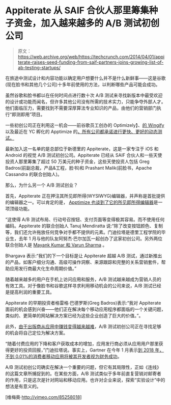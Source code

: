 # Appiterate 从 SAIF 合伙人那里筹集种子资金，加入越来越多的 A/B 测试初创公司 

> 原文：<https://web.archive.org/web/https://techcrunch.com/2014/04/01/appiterate-raises-seed-funding-from-saif-partners-joins-growing-list-of-ab-testing-startups/>

在旅途中测试设计和内容功能以确定用户想要什么并不是什么新鲜事——这是谷歌(现在脸书和其他几个公司)十多年前使用的方法，以判断哪些产品可能会成功。

虽然谷歌和脸书都以在任何时间点进行数十次 A/B 测试来寻找新版本中最受欢迎的设计或功能而闻名，但许多其他公司没有所需的技术实力，只能争夺外部人才。他们面临压力，需要找到不需要深厚算法专业知识的产品，由他们的营销部门执行“即测即用”项目。

一些初创公司正在利用这一机会——前谷歌员工创办的 Optimizely】、[的 Wingify](https://web.archive.org/web/20221007083822/http://wingify.com/) 以及最近在 YC 孵化的 Apptimize 的[。所有公司都承诺进行更快、更好的动态测试。](https://web.archive.org/web/20221007083822/https://beta.techcrunch.com/2014/01/22/apptimize-seed-funding-visual-editor/)

最新加入这一名单的是总部位于新德里的 Appiterate，这是一家专注于 iOS 和 Android 的视觉 A/B 测试初创公司。Appiterate 已经从 SAIF 合伙人和一些天使投资人那里筹集了超过 50 万美元的种子资金，这些天使投资人包括 Greg Badros(前副总裁，产品&工程，脸书)和 Prashant Malik(前脸书，Apache Cassandra 的联合创始人)。

那么，为什么另一个 A/B 测试创业？

首先，Appiterate 正在押注其所见即所得(WYSIWYG)编辑器，并声称是首批提供的编辑器之一。可以肯定的是， [Apptimize 也谈到了它的所见即所得编辑器](https://web.archive.org/web/20221007083822/https://beta.techcrunch.com/2014/01/22/apptimize-seed-funding-visual-editor/)是一项顶级功能。

“这使得 A/B 测试布局、行动号召按钮、支付页面等变得极其容易。而不使用任何编码。Appiterate 的联合创始人 Tanuj Mendiratta 说:“除了改变按钮颜色、复制等，我们还允许拖放任何竞争对手都不提供的元素。门迪拉塔是德里工程学院的毕业生，去年 1 月与他的队友阿努杰·巴尔加瓦一起创办了这家初创公司。另外两位联合创始人是 [Mayank Kumar 和 Varun Sharma](https://web.archive.org/web/20221007083822/http://appiterate.com/team) 。

Bhargava 表示:“我们的下一个目标是让 Appiterate 超越 A/B 测试，通过新推出的产品，如客户细分沟通、高级可操作洞察、来源跟踪和完整的关系营销套件，帮助应用发行商最大化生命周期价值。”

随着越来越多的用户在手机上访问应用和服务，A/B 测试越来越成为营销人员的有效工具。对于像脸书和谷歌这样寻求利用移动机会的公司来说，A/B 测试已经是提高利润的重要工具。

Appiterate 的早期投资者格雷格·巴德罗斯(Greg Badros)表示:“我对 Appiterate 面前的机会感到兴奋——他们正在解决每个移动应用程序都面临的一个关键问题，类似的、更简单的网站解决方案已经为这些企业创造了巨大的价值。”。

此外，[由于出版商从应用中赚钱变得越来越难](https://web.archive.org/web/20221007083822/https://beta.techcrunch.com/2014/01/13/making-apps-pay-gets-harder/)，A/B 测试初创公司正在寻找足够的机会将自己定位为解决方案。

“随着付费应用的下降和客户获取成本的增加，应用发行商必须从应用用户那里获得更好的投资回报，”门迪拉塔说。事实上，Gartner 在今年 1 月表示[到 2018 年，不到 0.01%的消费者移动应用将被其开发者视为财务成功](https://web.archive.org/web/20221007083822/https://beta.techcrunch.com/2014/01/13/making-apps-pay-gets-harder/)。

A/B 测试初创公司确实在解决一个重要的问题，但它有其局限性，正如《连线》的这篇文章所捕捉到的。在某些方面，A/B 测试类似于多年前直复营销对邮寄者的作用，只是这次是针对网站和移动应用。也许对企业来说，探索“实验设计”中的想法是有意义的。

[维梅奥·http://vimeo.com/85258018]